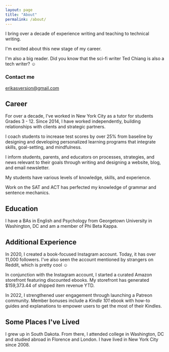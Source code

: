 ```yaml
---
layout: page
title: "About"
permalink: /about/
---
```


I bring over a decade of experience writing and teaching to technical writing.

I'm excited about this new stage of my career.

I'm also a big reader. Did you know that the sci-fi writer Ted Chiang is also a tech writer? ☺️


### Contact me

[erikasversion@gmail.com](mailto:erikasversion@gmail.com)

## Career

For over a decade, I've worked in New York City as a tutor for students Grades 3 - 12. Since 2014, I have worked independently, building relationships with clients and strategic partners.

I coach students to increase test scores by over 25% from baseline by designing and developing personalized learning programs that integrate skills, goal-setting, and mindfulness.

I inform students, parents, and educators on processes, strategies, and news relevant to their goals through writing and designing a website, blog, and email newsletter.

My students have various levels of knowledge, skills, and experience.

Work on the SAT and ACT has perfected my knowledge of grammar and sentence mechanics.


## Education

I have a BAs in English and Psychology from Georgetown University in Washington, DC and am a member of Phi Beta Kappa. 


## Additional Experience

In 2020, I created a book-focused Instagram account. Today, it has over 11,000 followers. I've also seen the account mentioned by strangers on Reddit, which is pretty cool ☺️

In conjunction with the Instagram account, I started a curated Amazon storefront featuring discounted ebooks. My storefront has generated $159,373.44 of shipped item revenue YTD.

In 2022, I strengthened user engagement through launching a Patreon community. Member bonuses include a *Kindle 101* ebook with how-to guides and explanations to empower users to get the most of their Kindles.


## Some Places I've Lived

I grew up in South Dakota. From there, I attended college in Washington, DC and studied abroad in Florence and London. I have lived in New York City since 2008.
